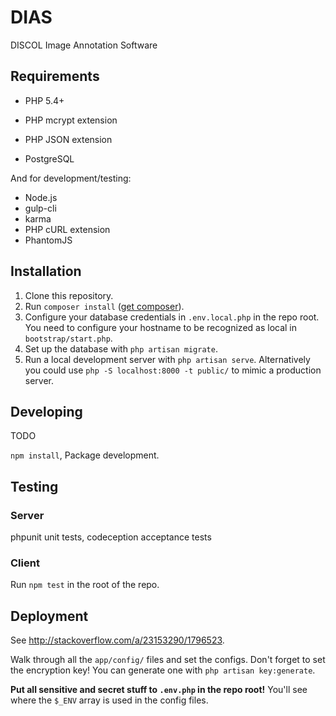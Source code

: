 # DIAS

DISCOL Image Annotation Software

## Requirements

- PHP 5.4+
- PHP mcrypt extension
- PHP JSON extension

- PostgreSQL

And for development/testing:

- Node.js
- gulp-cli
- karma
- PHP cURL extension
- PhantomJS

## Installation

1. Clone this repository.
2. Run `composer install` ([get composer](https://getcomposer.org/doc/00-intro.md#installation-linux-unix-osx)).
4. Configure your database credentials in `.env.local.php` in the repo root. You need to configure your hostname to be recognized as local in `bootstrap/start.php`.
5. Set up the database with `php artisan migrate`.
6. Run a local development server with `php artisan serve`. Alternatively you could use `php -S localhost:8000 -t public/` to mimic a production server.

## Developing

TODO

`npm install`, Package development.

## Testing

### Server

phpunit unit tests, codeception acceptance tests

### Client

Run `npm test` in the root of the repo.

## Deployment

See <http://stackoverflow.com/a/23153290/1796523>.

Walk through all the `app/config/` files and set the configs.
Don't forget to set the encryption key! You can generate one with `php artisan key:generate`.

**Put all sensitive and secret stuff to `.env.php` in the repo root!** You'll see where the `$_ENV` array is used in the config files.
